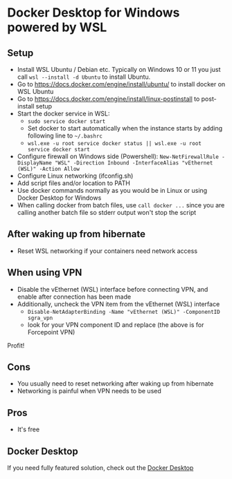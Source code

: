 # Docker Desktop for Windows powered by WSL

## Setup

- Install WSL Ubuntu / Debian etc. Typically on Windows 10 or 11 you just call `wsl --install -d Ubuntu` to install Ubuntu.
- Go to <https://docs.docker.com/engine/install/ubuntu/> to install docker on WSL Ubuntu
- Go to <https://docs.docker.com/engine/install/linux-postinstall> to post-install setup
- Start the docker service in WSL:
  - `sudo service docker start`
  - Set docker to start automatically when the instance starts by adding following line to `~/.bashrc`
  - `wsl.exe -u root service docker status || wsl.exe -u root service docker start`
- Configure firewall on Windows side (Powershell): `New-NetFirewallRule -DisplayName "WSL" -Direction Inbound -InterfaceAlias "vEthernet (WSL)" -Action Allow`
- Configure Linux networking (ifconfig.sh)
- Add script files and/or location to PATH
- Use docker commands normally as you would be in Linux or using Docker Desktop for Windows
- When calling docker from batch files, use `call docker ...` since you are calling another batch file so stderr output won't stop the script

## After waking up from hibernate

- Reset WSL networking if your containers need network access

## When using VPN

- Disable the vEthernet (WSL) interface before connecting VPN, and enable after connection has been made
- Additionally, uncheck the VPN item from the vEthernet (WSL) interface
  - `Disable-NetAdapterBinding -Name "vEthernet (WSL)" -ComponentID sgra_vpn`
  - look for your VPN component ID and replace (the above is for Forcepoint VPN)

Profit!

## Cons

- You usually need to reset networking after waking up from hibernate
- Networking is painful when VPN needs to be used

## Pros

- It's free

## Docker Desktop

If you need fully featured solution, check out the [Docker Desktop](https://www.docker.com/products/docker-desktop)
